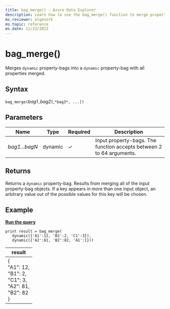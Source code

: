 ```yaml
---
title: bag_merge() - Azure Data Explorer 
description: Learn how to use the bag_merge() function to merge property bags.
ms.reviewer: elgevork
ms.topic: reference
ms.date: 11/23/2022
---
```

# bag_merge()

Merges `dynamic` property-bags into a `dynamic` property-bag with all properties merged.

## Syntax

`bag_merge(`*bag1*`,`*bag2*`[`,`*bag3*, ...])`

## Parameters

| Name | Type | Required | Description |
| -- | -- | -- | -- |
| *bag1...bagN* | dynamic | &check; | Input property-bags. The function accepts between 2 to 64 arguments. |

## Returns

Returns a `dynamic` property-bag. Results from merging all of the input property-bag objects. If a key appears in more than one input object, an arbitrary value out of the possible values for this key will be chosen.

## Example

[**Run the query**](https://dataexplorer.azure.com/clusters/help/databases/Samples?query=H4sIAAAAAAAAAysoyswrUShKLS7NKVGwVUhKTI/PTS1KT9XgUlBQSKnMS8zNTNaoVnc0VLcyNNJRUHcCMkC0M5A2rtXUQVNmpG5lYQhSBmKA1IE11mpqAgDRMHuwaAAAAA==)

```kusto
print result = bag_merge(
   dynamic({'A1':12, 'B1':2, 'C1':3}),
   dynamic({'A2':81, 'B2':82, 'A1':1}))
```

|result|
|---|
|{<br>  "A1": 12,<br>  "B1": 2,<br>  "C1": 3,<br>  "A2": 81,<br>  "B2": 82<br>}|
